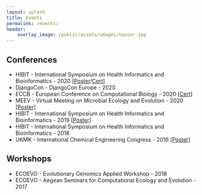 ```yaml
---
layout: splash
title: Events
permalink: /events/
header:
    overlay_image: /public/assets/images/teaser.jpg
---
```


## Conferences

- HIBIT - International Symposium on Health Informatics and Bioinformatics - 2020 [[Poster](/public/posters/HIBIT2020_Poster.jpg)/[Cert](/public/certificates/HIBIT2020_Certificate_of_attendance.png)]
- DjangoCon - DjangoCon Europe - 2020
- ECCB - European Conference on Computational Biology - 2020 [[Cert](/public/certificates/ECCB2020_Certificate_of_attendance.pdf)]
- MEEV - Virtual Meeting on Microbial Ecology and Evolution - 2020 [[Poster](/public/posters/MEEV2020_Poster.jpg)]
- HIBIT - International Symposium on Health Informatics and Bioinformatics - 2019 [[Poster](/public/posters/HIBIT2019_Poster.jpg)]
- HIBIT - International Symposium on Health Informatics and Bioinformatics - 2018
- UKMK - International Chemical Engineering Congress - 2016 [[Poster](/public/posters/UKMK2016_Poster.jpg)]

## Workshops

- ECOEVO - Evolutionary Genomics Applied Workshop - 2018
- ECOEVO - Aegean Seminars for Computational Ecology and Evolution - 2017
